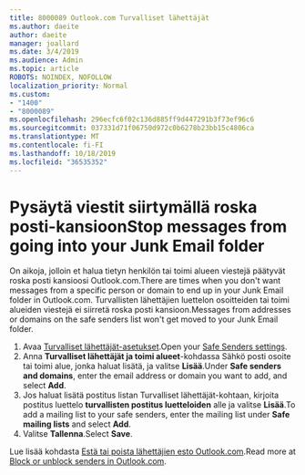 ```yaml
---
title: 8000089 Outlook.com Turvalliset lähettäjät
ms.author: daeite
author: daeite
manager: joallard
ms.date: 3/4/2019
ms.audience: Admin
ms.topic: article
ROBOTS: NOINDEX, NOFOLLOW
localization_priority: Normal
ms.custom:
- "1400"
- "8000089"
ms.openlocfilehash: 296ecfc6f02c136d885ff9d447291b3f73ef96c6
ms.sourcegitcommit: 037331d71f06750d972c0b6278b23bb15c4806ca
ms.translationtype: MT
ms.contentlocale: fi-FI
ms.lasthandoff: 10/18/2019
ms.locfileid: "36535352"
---
```

# <a name="stop-messages-from-going-into-your-junk-email-folder"></a><span data-ttu-id="fae40-102">Pysäytä viestit siirtymällä roska posti-kansioon</span><span class="sxs-lookup"><span data-stu-id="fae40-102">Stop messages from going into your Junk Email folder</span></span>

<span data-ttu-id="fae40-103">On aikoja, jolloin et halua tietyn henkilön tai toimi alueen viestejä päätyvät roska posti kansioosi Outlook.com.</span><span class="sxs-lookup"><span data-stu-id="fae40-103">There are times when you don't want messages from a specific person or domain to end up in your Junk Email folder in Outlook.com.</span></span> <span data-ttu-id="fae40-104">Turvallisten lähettäjien luettelon osoitteiden tai toimi alueiden viestejä ei siirretä roska posti kansioon.</span><span class="sxs-lookup"><span data-stu-id="fae40-104">Messages from addresses or domains on the safe senders list won't get moved to your Junk Email folder.</span></span>

1. <span data-ttu-id="fae40-105">Avaa [Turvalliset lähettäjät-asetukset](https://go.microsoft.com/fwlink/?linkid=2035804).</span><span class="sxs-lookup"><span data-stu-id="fae40-105">Open your [Safe Senders settings](https://go.microsoft.com/fwlink/?linkid=2035804).</span></span>
2. <span data-ttu-id="fae40-106">Anna **Turvalliset lähettäjät ja toimi alueet**-kohdassa Sähkö posti osoite tai toimi alue, jonka haluat lisätä, ja valitse **Lisää**.</span><span class="sxs-lookup"><span data-stu-id="fae40-106">Under **Safe senders and domains**, enter the email address or domain you want to add, and select **Add**.</span></span>
3. <span data-ttu-id="fae40-107">Jos haluat lisätä postitus listan Turvalliset lähettäjät-kohtaan, kirjoita postitus luettelo **turvallisten postitus luetteloiden** alle ja valitse **Lisää**.</span><span class="sxs-lookup"><span data-stu-id="fae40-107">To add a mailing list to your safe senders, enter the mailing list under **Safe mailing lists** and select **Add**.</span></span>
4. <span data-ttu-id="fae40-108">Valitse **Tallenna**.</span><span class="sxs-lookup"><span data-stu-id="fae40-108">Select **Save**.</span></span>

<span data-ttu-id="fae40-109">Lue lisää kohdasta [Estä tai poista lähettäjien esto Outlook.com](https://support.office.com/article/afba1c94-77bb-4f50-8b85-057cf52f4d5e?wt.mc_id=Office_Outlook_com_Alchemy).</span><span class="sxs-lookup"><span data-stu-id="fae40-109">Read more at [Block or unblock senders in Outlook.com](https://support.office.com/article/afba1c94-77bb-4f50-8b85-057cf52f4d5e?wt.mc_id=Office_Outlook_com_Alchemy).</span></span>